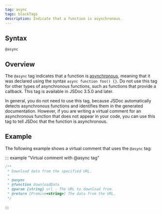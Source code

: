 ```yaml
---
tag: async
tags: blockTags
description: Indicate that a function is asynchronous.
---
```


## Syntax

`@async`


## Overview

The `@async` tag indicates that a function is [asynchronous][async-function], meaning that it
was declared using the syntax `async function foo() {}`. Do not use this tag for other types of
asynchronous functions, such as functions that provide a callback. This tag is available in JSDoc
3.5.0 and later.

In general, you do not need to use this tag, because JSDoc automatically detects asynchronous
functions and identifies them in the generated documentation. However, if you are writing a virtual
comment for an asynchronous function that does not appear in your code, you can use this tag to
tell JSDoc that the function is asynchronous.

[async-function]: https://developer.mozilla.org/en-US/docs/Web/JavaScript/Reference/Statements/async_function


## Example

The following example shows a virtual comment that uses the `@async` tag:

::: example "Virtual comment with @async tag"

```js
/**
 * Download data from the specified URL.
 *
 * @async
 * @function downloadData
 * @param {string} url - The URL to download from.
 * @return {Promise<string>} The data from the URL.
 */
```

:::
